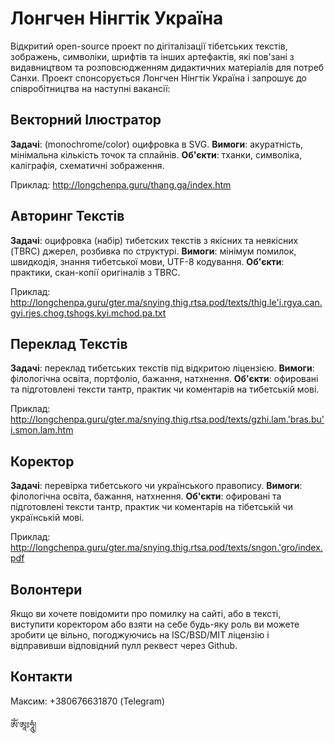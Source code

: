 Лонгчен Нінгтік Україна
=======================

Відкритий open-source проект по дігіталізації тібетських текстів, зображень, символіки, шрифтів та інших артефактів,
які пов'зані з видавництвом та розповсюдженням дидактичних матеріалів для потреб Санхи. Проект спонсорується Лонгчен
Нінгтік Україна і запрошує до співробітництва на наступні вакансії:

Векторний Ілюстратор
--------------------

**Задачі**: (monochrome/color) оцифровка в SVG.
**Вимоги**: акуратність, мінімальна кількість точок та сплайнів.
**Об'єкти**: тханки, символіка, каліграфія, схематичні зображення.

Приклад: http://longchenpa.guru/thang.ga/index.htm

Авторинг Текстів
----------------

**Задачі**: оцифровка (набір) тибетских текстів з якісних та неякісних (TBRC) джерел, розбивка по структурі.
**Вимоги**: мінімум помилок, швидкодія, знання тибетської мови, UTF-8 кодування.
**Об'єкти**: практики, скан-копії оригіналів з TBRC.

Приклад: http://longchenpa.guru/gter.ma/snying.thig.rtsa.pod/texts/thig.le'i.rgya.can.gyi.rjes.chog.tshogs.kyi.mchod.pa.txt

Переклад Текстів
----------------
**Задачі**: переклад тибетських текстів під відкритою ліцензією.
**Вимоги**: філологічна освіта, портфоліо, бажання, натхнення.
**Об'єкти**: офировані та підготовлені тексти тантр, практик чи коментарів на тибетській мові.

Приклад: http://longchenpa.guru/gter.ma/snying.thig.rtsa.pod/texts/gzhi.lam.'bras.bu'i.smon.lam.htm

Коректор
--------
**Задачі**: перевірка тибетського чи українського правопису.
**Вимоги**: філологічна освіта, бажання, натхнення.
**Об'єкти**: офировані та підготовлені тексти тантр, практик чи коментарів на тібетській чи українській мові.

Приклад: http://longchenpa.guru/gter.ma/snying.thig.rtsa.pod/texts/sngon.'gro/index.pdf

Волонтери
---------

Якщо ви хочете повідомити про помилку на сайті, або в тексті, виступити коректором
або взяти на себе будь-яку роль ви можете зробити це вільно, погоджуючись на ISC/BSD/MIT
ліцензію і відправивши відповідний пулл реквест через Github.

Контакти
--------

Максим: +380676631870 (Telegram)

ཨོཾ་ཨཱཿཧཱུཾ།
